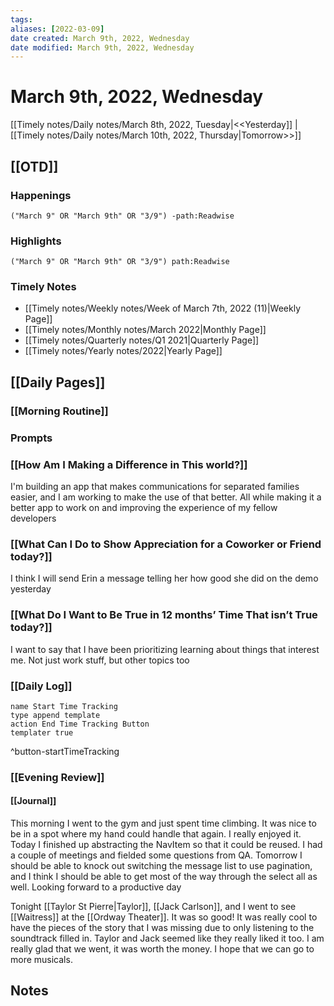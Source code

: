 ```yaml
---
tags:
aliases: [2022-03-09]
date created: March 9th, 2022, Wednesday
date modified: March 9th, 2022, Wednesday
---
```


# March 9th, 2022, Wednesday

[[Timely notes/Daily notes/March 8th, 2022, Tuesday|<<Yesterday]] | [[Timely notes/Daily notes/March 10th, 2022, Thursday|Tomorrow>>]]

## [[OTD]]

### Happenings

```query
("March 9" OR "March 9th" OR "3/9") -path:Readwise
```

### Highlights

```query
("March 9" OR "March 9th" OR "3/9") path:Readwise
```

### Timely Notes

- [[Timely notes/Weekly notes/Week of March 7th, 2022 (11)|Weekly Page]]
- [[Timely notes/Monthly notes/March 2022|Monthly Page]]
- [[Timely notes/Quarterly notes/Q1 2021|Quarterly Page]]
- [[Timely notes/Yearly notes/2022|Yearly Page]]

## [[Daily Pages]]

### [[Morning Routine]]

### Prompts

### [[How Am I Making a Difference in This world?]]

I'm building an app that makes communications for separated families easier, and I am working to make the use of that better. All while making it a better app to work on and improving the experience of my fellow developers

### [[What Can I Do to Show Appreciation for a Coworker or Friend today?]]

I think I will send Erin a message telling her how good she did on the demo yesterday

### [[What Do I Want to Be True in 12 months’ Time That isn’t True today?]]

I want to say that I have been prioritizing learning about things that interest me. Not just work stuff, but other topics too

### [[Daily Log]]

```button
name Start Time Tracking
type append template
action End Time Tracking Button
templater true
```
^button-startTimeTracking

### [[Evening Review]]

#### [[Journal]]

This morning I went to the gym and just spent time climbing. It was nice to be in a spot where my hand could handle that again. I really enjoyed it. Today I finished up abstracting the NavItem so that it could be reused. I had a couple of meetings and fielded some questions from QA. Tomorrow I should be able to knock out switching the message list to use pagination, and I think I should be able to get most of the way through the select all as well. Looking forward to a productive day

Tonight [[Taylor St Pierre|Taylor]], [[Jack Carlson]], and I went to see [[Waitress]] at the [[Ordway Theater]]. It was so good! It was really cool to have the pieces of the story that I was missing due to only listening to the soundtrack filled in. Taylor and Jack seemed like they really liked it too. I am really glad that we went, it was worth the money. I hope that we can go to more musicals.

## Notes
